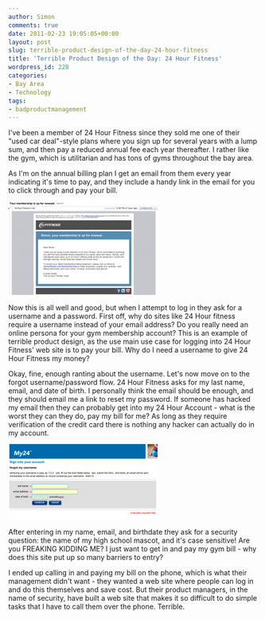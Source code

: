 ```yaml
---
author: Simon
comments: true
date: 2011-02-23 19:05:05+00:00
layout: post
slug: terrible-product-design-of-the-day-24-hour-fitness
title: 'Terrible Product Design of the Day: 24 Hour Fitness'
wordpress_id: 228
categories:
- Bay Area
- Technology
tags:
- badproductmanagement
---
```


I've been a member of 24 Hour Fitness since they sold me one of their "used car deal"-style plans where you sign up for several years with a lump sum, and then pay a reduced annual fee each year thereafter. I rather like the gym, which is utilitarian and has tons of gyms throughout the bay area. 

As I'm on the annual billing plan I get an email from them every year indicating it's time to pay, and they include a handy link in the email for you to click through and pay your bill.

[![](/assets/wp-content/uploads/2011/02/Screen-shot-2011-02-23-at-10.53.50-AM-300x188.png)](/assets/wp-content/uploads/2011/02/Screen-shot-2011-02-23-at-10.53.50-AM.png)

Now this is all well and good, but when I attempt to log in they ask for a username and a password. First off, why do sites like 24 Hour fitness require a username instead of your email address? Do you really need an online persona for your gym membership account? This is an example of terrible product design, as the use main use case for logging into 24 Hour Fitness' web site is to pay your bill. Why do I need a username to give 24 Hour Fitness my money?

Okay, fine, enough ranting about the username. Let's now move on to the forgot username/password flow. 24 Hour Fitness asks for my last name, email, and date of birth. I personally think the email should be enough, and they should email me a link to reset my password. If someone has hacked my email then they can probably get into my 24 Hour Account - what is the worst they can they do, pay my bill for me? As long as they require verification of the credit card there is nothing any hacker can actually do in my account.

[![](/assets/wp-content/uploads/2011/02/Screen-shot-2011-02-23-at-11.00.04-AM-300x151.png)](/assets/wp-content/uploads/2011/02/Screen-shot-2011-02-23-at-11.00.04-AM.png)

After entering in my name, email, and birthdate they ask for a security question: the name of my high school mascot, and it's case sensitive! Are you FREAKING KIDDING ME? I just want to get in and pay my gym bill - why does this site put up so many barriers to entry?

I ended up calling in and paying my bill on the phone, which is what their management didn't want - they wanted a web site where people can log in and do this themselves and save cost. But their product managers, in the name of security, have built a web site that makes it so difficult to do simple tasks that I have to call them over the phone. Terrible.


